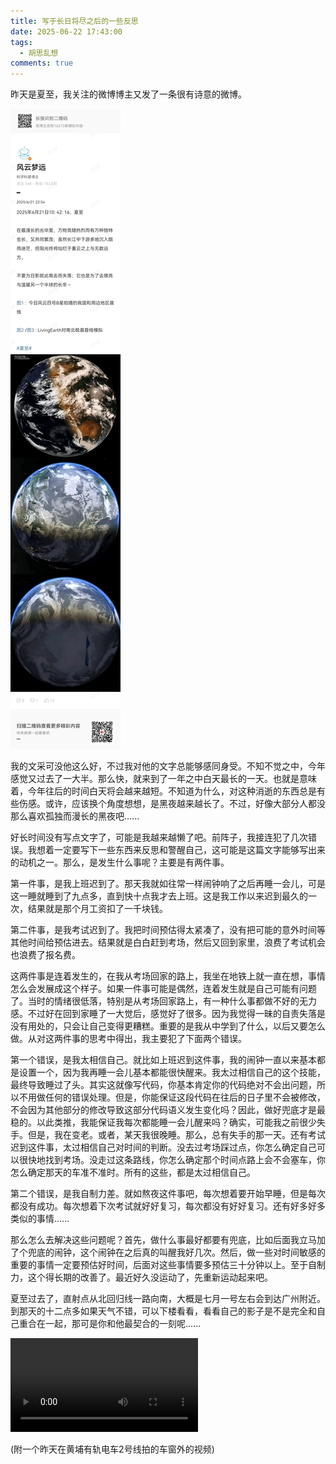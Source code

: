```yaml
---
title: 写于长日将尽之后的一些反思
date: 2025-06-22 17:43:00
tags: 
  - 胡思乱想
comments: true
---
```


昨天是夏至，我关注的微博博主又发了一条很有诗意的微博。

![图片](写于长日将尽之后的一些反思/640.webp)

我的文采可没他这么好，不过我对他的文字总能够感同身受。不知不觉之中，今年感觉又过去了一大半。那么快，就来到了一年之中白天最长的一天。也就是意味着，今年往后的时间白天将会越来越短。不知道为什么，对这种消逝的东西总是有些伤感。或许，应该换个角度想想，是黑夜越来越长了。不过，好像大部分人都没那么喜欢孤独而漫长的黑夜吧......

好长时间没有写点文字了，可能是我越来越懒了吧。前阵子，我接连犯了几次错误。我想着一定要写下一些东西来反思和警醒自己，这可能是这篇文字能够写出来的动机之一。那么，是发生什么事呢？主要是有两件事。

第一件事，是我上班迟到了。那天我就如往常一样闹钟响了之后再睡一会儿，可是这一睡就睡到了九点多，直到快十点我才去上班。这是我工作以来迟到最久的一次，结果就是那个月工资扣了一千块钱。

第二件事，是我考试迟到了。我把时间预估得太紧凑了，没有把可能的意外时间等其他时间给预估进去。结果就是白白赶到考场，然后又回到家里，浪费了考试机会也浪费了报名费。

这两件事是连着发生的，在我从考场回家的路上，我坐在地铁上就一直在想，事情怎么会发展成这个样子。如果一件事可能是偶然，连着发生就是自己可能有问题了。当时的情绪很低落，特别是从考场回家路上，有一种什么事都做不好的无力感。不过好在回到家睡了一大觉后，感觉好了很多。因为我觉得一昧的自责失落是没有用处的，只会让自己变得更糟糕。重要的是我从中学到了什么，以后又要怎么做。从对这两件事的思考中得出，我主要犯了下面两个错误。

第一个错误，是我太相信自己。就比如上班迟到这件事，我的闹钟一直以来基本都是设置一个，因为我再睡一会儿基本都能很快醒来。我太过相信自己的这个技能，最终导致睡过了头。其实这就像写代码，你基本肯定你的代码绝对不会出问题，所以不用做任何的错误处理。但是，你能保证这段代码在往后的日子里不会被修改，不会因为其他部分的修改导致这部分代码语义发生变化吗？因此，做好兜底才是最稳的。以此类推，我能保证我每次都能睡一会儿醒来吗？确实，可能我之前很少失手。但是，我在变老。或者，某天我很晚睡。那么，总有失手的那一天。还有考试迟到这件事，太过相信自己对时间的判断。没去过考场踩过点，你怎么确定自己可以很快地找到考场。没走过这条路线，你怎么确定那个时间点路上会不会塞车，你怎么确定那天的车准不准时。所有的这些，都是太过相信自己。

第二个错误，是我自制力差。就如熬夜这件事吧，每次想着要开始早睡，但是每次都没有成功。每次想着下次考试就好好复习，每次都没有好好复习。还有好多好多类似的事情......

那么怎么去解决这些问题呢？首先，做什么事最好都要有兜底，比如后面我立马加了个兜底的闹钟，这个闹钟在之后真的叫醒我好几次。然后，做一些对时间敏感的重要的事情一定要预估好时间，后面对这些事情要多预估三十分钟以上。至于自制力，这个得长期的改善了。最近好久没运动了，先重新运动起来吧。

夏至过去了，直射点从北回归线一路向南，大概是七月一号左右会到达广州附近。到那天的十二点多如果天气不错，可以下楼看看，看看自己的影子是不是完全和自己重合在一起，那可是你和他最契合的一刻呢......

<video src="/写于长日将尽之后的一些反思/1f5ae8bc5ee63d3e38d4936892119aa1.mp4" controls></video>

(附一个昨天在黄埔有轨电车2号线拍的车窗外的视频)
